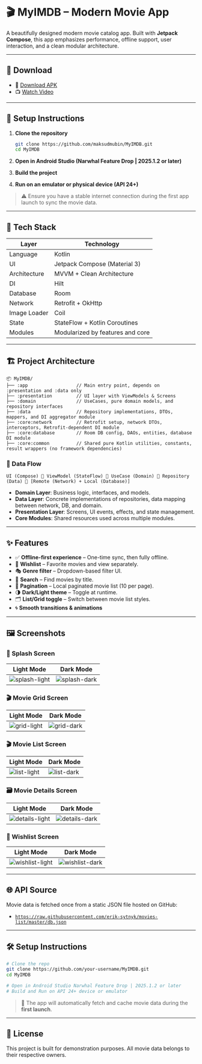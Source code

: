 # 🎬 MyIMDB – Modern Movie App

A beautifully designed modern movie catalog app. Built with **Jetpack Compose**, this app emphasizes performance, offline support, user interaction, and a clean modular architecture.

---

## 📲 Download

- 🔗 [Download APK](https://github.com/maksudmubin/MyIMDB/releases/download/v1.0.0/MyIMDB.apk)  
- 📺 [Watch Video](https://drive.google.com/file/d/1ny4S2-36xTqlk_7aiTSejnOu8RYx5b9p/view?usp=sharing)

---

## 🚀 Setup Instructions

1. **Clone the repository**
   ```bash
   git clone https://github.com/maksudmubin/MyIMDB.git
   cd MyIMDB
   ```

2. **Open in Android Studio (Narwhal Feature Drop | 2025.1.2 or later)**

3. **Build the project**

4. **Run on an emulator or physical device (API 24+)**

> ⚠️ Ensure you have a stable internet connection during the first app launch to sync the movie data.

---

## 🧰 Tech Stack

| Layer        | Technology                       |
|--------------|----------------------------------|
| Language     | Kotlin                           |
| UI           | Jetpack Compose (Material 3)     |
| Architecture | MVVM + Clean Architecture        |
| DI           | Hilt                             |
| Database     | Room                             |
| Network      | Retrofit + OkHttp                |
| Image Loader | Coil                             |
| State        | StateFlow + Kotlin Coroutines    |
| Modules      | Modularized by features and core |

---

## 🏗️ Project Architecture

```text
📦 MyIMDB/
├── :app                  // Main entry point, depends on :presentation and :data only
├── :presentation         // UI layer with ViewModels & Screens
├── :domain               // UseCases, pure domain models, and repository interfaces
├── :data                 // Repository implementations, DTOs, mappers, and DI aggregator module
├── :core:network         // Retrofit setup, network DTOs, interceptors, Retrofit-dependent DI module
├── :core:database        // Room DB config, DAOs, entities, database DI module
├── :core:common          // Shared pure Kotlin utilities, constants, result wrappers (no framework dependencies)
```

### 🔄 Data Flow

```
UI (Compose) 🔁 ViewModel (StateFlow) 🔁 UseCase (Domain) 🔁 Repository (Data) 🔁 [Remote (Network) + Local (Database)]
```

- **Domain Layer**: Business logic, interfaces, and models.
- **Data Layer**: Concrete implementations of repositories, data mapping between network, DB, and domain.
- **Presentation Layer**: Screens, UI events, effects, and state management.
- **Core Modules**: Shared resources used across multiple modules.

---

## ✨ Features

- ✅ **Offline-first experience** – One-time sync, then fully offline.
- 💖 **Wishlist** – Favorite movies and view separately.
- 🎭 **Genre filter** – Dropdown-based filter UI.
- 🔎 **Search** – Find movies by title.
- 🧮 **Pagination** – Local paginated movie list (10 per page).
- 🌗 **Dark/Light theme** – Toggle at runtime.
- 🗂️ **List/Grid toggle** – Switch between movie list styles.
- 🌀 **Smooth transitions & animations**

---

## 🖼️ Screenshots

### 🧊 Splash Screen
| Light Mode                                    | Dark Mode                                   |
|-----------------------------------------------|---------------------------------------------|
| ![splash-light](screenshots/splash_light.png) | ![splash-dark](screenshots/splash_dark.png) |

### 🎬 Movie Grid Screen
| Light Mode                                      | Dark Mode                                     |
|-------------------------------------------------|-----------------------------------------------|
| ![grid-light](screenshots/movie_grid_light.png) | ![grid-dark](screenshots/movie_grid_dark.png) |

### 🎬 Movie List Screen
| Light Mode                                      | Dark Mode                                     |
|-------------------------------------------------|-----------------------------------------------|
| ![list-light](screenshots/movie_list_light.png) | ![list-dark](screenshots/movie_list_dark.png) |

### 🗃️ Movie Details Screen
| Light Mode                                            | Dark Mode                                           |
|-------------------------------------------------------|-----------------------------------------------------|
| ![details-light](screenshots/movie_details_light.png) | ![details-dark](screenshots/movie_details_dark.png) |

### 💖 Wishlist Screen
| Light Mode                                        | Dark Mode                                       |
|---------------------------------------------------|-------------------------------------------------|
| ![wishlist-light](screenshots/wishlist_light.png) | ![wishlist-dark](screenshots/wishlist_dark.png) |

---

## 🌐 API Source

Movie data is fetched once from a static JSON file hosted on GitHub:
- [`https://raw.githubusercontent.com/erik-sytnyk/movies-list/master/db.json`](https://raw.githubusercontent.com/erik-sytnyk/movies-list/master/db.json)

---

## 🛠️ Setup Instructions

```bash
# Clone the repo
git clone https://github.com/your-username/MyIMDB.git
cd MyIMDB

# Open in Android Studio Narwhal Feature Drop | 2025.1.2 or later
# Build and Run on API 24+ device or emulator
```

> 📌 The app will automatically fetch and cache movie data during the **first launch**.

---

## 🧾 License

This project is built for demonstration purposes. All movie data belongs to their respective owners.